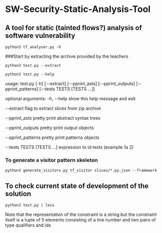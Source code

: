 # SW-Security-Static-Analysis-Tool

## A tool for static (tainted flows?) analysis of software vulnerability

`python3 tf_analyser.py -h`

###Start by extracting the archive provided by the teachers

`python3 test.py --extract`


`python3 test.py --help`


usage: test.py [-h] [--extract] [--pprint_asts] [--pprint_outputs]
               [--pprint_patterns] [--tests TESTS [TESTS ...]]

optional arguments:
-h, --help            show this help message and exit

--extract             flag to extract slices from zip archive
  
--pprint_asts         pretty print abstract syntax trees

--pprint_outputs      pretty print output objects

--pprint_patterns     pretty print patterns objects

--tests TESTS [TESTS ...]   expression to id tests (example 1a 2)

### To generate a visitor pattern skeleton

`python3 generate_visitors.py tf_visitor slices/*.py.json --framework`

## To check current state of development of the solution

`python3 test.py | less`

Note that the representation of the constraint is a string but the constraint itself is a tuple of 5 elements consisting of a line number and two pairs of type qualifiers and ids